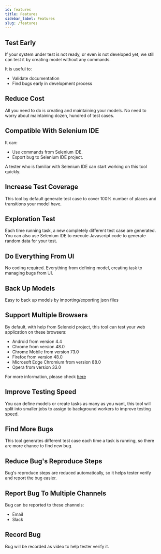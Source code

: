 ```yaml
---
id: features
title: Features
sidebar_label: Features
slug: /features
---
```


## Test Early

If your system under test is not ready, or even is not developed yet, we still can test it by creating model without
any commands.

It is useful to:
* Validate documentation
* Find bugs early in development process

## Reduce Cost

All you need to do is creating and maintaining your models. No need to worry about maintaining dozen, hundred of test
cases.

## Compatible With Selenium IDE

It can:

* Use commands from Selenium IDE.
* Export bug to Selenium IDE project.

A tester who is familiar with Selenium IDE can start working on this tool quickly.

## Increase Test Coverage

This tool by default generate test case to cover 100% number of places and transitions your model have.

## Exploration Test

Each time running task, a new completely different test case are generated. You can also use Selenium IDE to execute
Javascript code to generate random data for your test.

## Do Everything From UI

No coding required. Everything from defining model, creating task to managing bugs from UI.

## Back Up Models

Easy to back up models by importing/exporting json files

## Support Multiple Browsers

By default, with help from Selenoid project, this tool can test your web application on these browsers:
* Android from version 4.4
* Chrome from version 48.0
* Chrome Mobile from version 73.0
* Firefox from version 48.0
* Microsoft Edge Chromium from version 88.0
* Opera from version 33.0

For more information, please check [here](https://aerokube.com/images/latest/)

## Improve Testing Speed

You can define models or create tasks as many as you want, this tool will split into smaller jobs to assign to
background workers to improve testing speed.

## Find More Bugs

This tool generates different test case each time a task is running, so there are more chance to find new bug.

## Reduce Bug's Reproduce Steps

Bug's reproduce steps are reduced automatically, so it helps tester verify and report the bug easier.

## Report Bug To Multiple Channels

Bug can be reported to these channels:
* Email
* Slack

## Record Bug

Bug will be recorded as video to help tester verify it.
